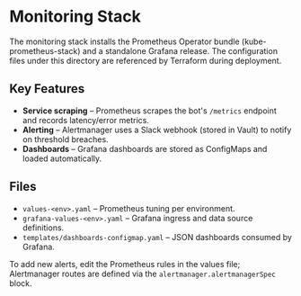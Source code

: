 # Monitoring Stack

The monitoring stack installs the Prometheus Operator bundle (kube-prometheus-stack) and a standalone Grafana release.  The configuration files under this directory are referenced by Terraform during deployment.

## Key Features

- **Service scraping** – Prometheus scrapes the bot's `/metrics` endpoint and records latency/error metrics.
- **Alerting** – Alertmanager uses a Slack webhook (stored in Vault) to notify on threshold breaches.
- **Dashboards** – Grafana dashboards are stored as ConfigMaps and loaded automatically.

## Files

- `values-<env>.yaml` – Prometheus tuning per environment.
- `grafana-values-<env>.yaml` – Grafana ingress and data source definitions.
- `templates/dashboards-configmap.yaml` – JSON dashboards consumed by Grafana.

To add new alerts, edit the Prometheus rules in the values file; Alertmanager routes are defined via the `alertmanager.alertmanagerSpec` block.
